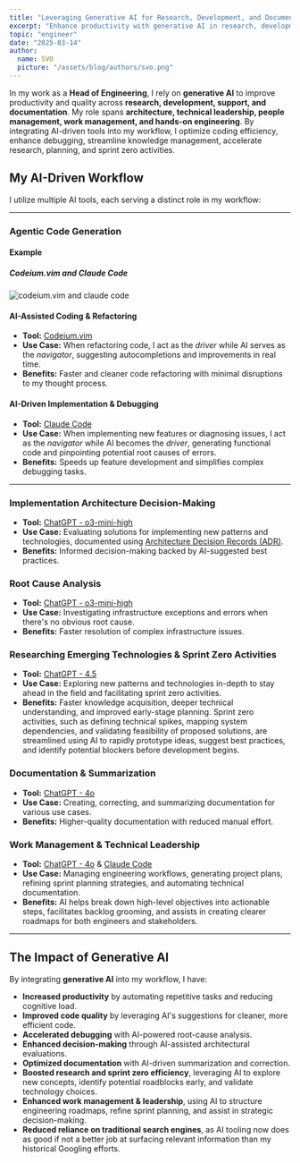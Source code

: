 ```yaml
---
title: "Leveraging Generative AI for Research, Development, and Documentation"
excerpt: "Enhance productivity with generative AI in research, development, and documentation. From AI-assisted coding and debugging to architectural decisions and sprint planning, this structured approach streamlines workflows and improves efficiency."
topic: "engineer"
date: "2025-03-14"
author:
  name: SVO
  picture: "/assets/blog/authors/svo.png"
---
```


In my work as a **Head of Engineering**, I rely on **generative AI** to improve productivity and quality across **research, development, support, and documentation**. My role spans **architecture, technical leadership, people management, work management, and hands-on engineering**. By integrating AI-driven tools into my workflow, I optimize coding efficiency, enhance debugging, streamline knowledge management, accelerate research, planning, and sprint zero activities.

## My AI-Driven Workflow

I utilize multiple AI tools, each serving a distinct role in my workflow:

---

### Agentic Code Generation

#### Example

##### Codeium.vim and Claude Code

![codeium.vim and claude code](/assets/blog/generative-ai-for-research-development-and-documentation/tmux-vim-example.png "Codeium.vim and Claude Code")

#### **AI-Assisted Coding & Refactoring**

- **Tool:** [Codeium.vim](https://github.com/Exafunction/codeium.vim)
- **Use Case:** When refactoring code, I act as the _driver_ while AI serves as the _navigator_, suggesting autocompletions and improvements in real time.
- **Benefits:** Faster and cleaner code refactoring with minimal disruptions to my thought process.

#### **AI-Driven Implementation & Debugging**

- **Tool:** [Claude Code](https://docs.anthropic.com/en/docs/agents-and-tools/claude-code/overview)
- **Use Case:** When implementing new features or diagnosing issues, I act as the _navigator_ while AI becomes the _driver_, generating functional code and pinpointing potential root causes of errors.
- **Benefits:** Speeds up feature development and simplifies complex debugging tasks.

---

### **Implementation Architecture Decision-Making**

- **Tool:** [ChatGPT - o3-mini-high](https://openai.com/index/chatgpt/)
- **Use Case:** Evaluating solutions for implementing new patterns and technologies, documented using [Architecture Decision Records (ADR)](https://cognitect.com/blog/2011/11/15/documenting-architecture-decisions).
- **Benefits:** Informed decision-making backed by AI-suggested best practices.

### **Root Cause Analysis**

- **Tool:** [ChatGPT - o3-mini-high](https://openai.com/index/chatgpt/)
- **Use Case:** Investigating infrastructure exceptions and errors when there's no obvious root cause.
- **Benefits:** Faster resolution of complex infrastructure issues.

### **Researching Emerging Technologies & Sprint Zero Activities**

- **Tool:** [ChatGPT - 4.5](https://openai.com/index/chatgpt/)
- **Use Case:** Exploring new patterns and technologies in-depth to stay ahead in the field and facilitating sprint zero activities.
- **Benefits:** Faster knowledge acquisition, deeper technical understanding, and improved early-stage planning. Sprint zero activities, such as defining technical spikes, mapping system dependencies, and validating feasibility of proposed solutions, are streamlined using AI to rapidly prototype ideas, suggest best practices, and identify potential blockers before development begins.

### **Documentation & Summarization**

- **Tool:** [ChatGPT - 4o](https://openai.com/index/chatgpt/)
- **Use Case:** Creating, correcting, and summarizing documentation for various use cases.
- **Benefits:** Higher-quality documentation with reduced manual effort.

### **Work Management & Technical Leadership**

- **Tool:** [ChatGPT - 4o](https://openai.com/index/chatgpt/) & [Claude Code](https://docs.anthropic.com/en/docs/agents-and-tools/claude-code/overview)
- **Use Case:** Managing engineering workflows, generating project plans, refining sprint planning strategies, and automating technical documentation.
- **Benefits:** AI helps break down high-level objectives into actionable steps, facilitates backlog grooming, and assists in creating clearer roadmaps for both engineers and stakeholders.

---

## The Impact of Generative AI

By integrating **generative AI** into my workflow, I have:

- **Increased productivity** by automating repetitive tasks and reducing cognitive load.
- **Improved code quality** by leveraging AI's suggestions for cleaner, more efficient code.
- **Accelerated debugging** with AI-powered root-cause analysis.
- **Enhanced decision-making** through AI-assisted architectural evaluations.
- **Optimized documentation** with AI-driven summarization and correction.
- **Boosted research and sprint zero efficiency**, leveraging AI to explore new concepts, identify potential roadblocks early, and validate technology choices.
- **Enhanced work management & leadership**, using AI to structure engineering roadmaps, refine sprint planning, and assist in strategic decision-making.
- **Reduced reliance on traditional search engines**, as AI tooling now does as good if not a better job at surfacing relevant information than my historical Googling efforts.
